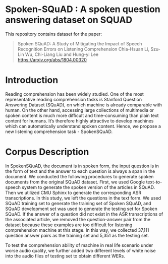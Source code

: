 # Spoken-SQuAD : A spoken question answering dataset on SQUAD
This repository contains dataset for the paper:
> Spoken SQuAD: A Study of Mitigating the Impact of Speech Recognition Errors on Listening Comprehension
> Chia-Hsuan Li, Szu-Lin Wu, Chi-Liang Liu and Hung-yi Lee
https://arxiv.org/abs/1804.00320

# Introduction
Reading comprehension has been widely studied. One of the most representative reading comprehension tasks is Stanford Question Answering Dataset (SQuAD), on which machine is already comparable with human. On the other hand, accessing large collections of multimedia or spoken content is much more difficult and time-consuming than plain text content for humans. It’s therefore highly attractive to develop machines
which can automatically understand spoken content. Hence, we propose a new listening comprehension task - SpokenSQuAD.

# Corpus Description
In SpokenSQuAD, the document is in spoken form, the input question is in the form of text and the answer to each question is always a span in the document. We conducted the following procedures to generate spoken documents from the original SQuAD dataset. First, we used Google text-to-speech system to generate the spoken version of the articles in SQuAD. Then we utilized CMU Sphinx to generate the corresponding ASR transcriptions. In this study, we left the questions in the text form. We used SQuAD training set to generate the training set of Spoken SQuAD, and SQuAD development set was used to generate the testing set for Spoken SQuAD. If the answer of a question did not exist in the ASR transcriptions of the associated article, we removed the question-answer pair from the dataset because these examples are too difficult for listening comprehension machine at this stage. In this way, we collected 37,111 question answer pairs as the training set and 5,351 as the testing set.

To test the comprehension ability of machine in real life scenario under worse audio quality, we further added two different levels of white noise into the audio files of testing set to obtain different WERs.
